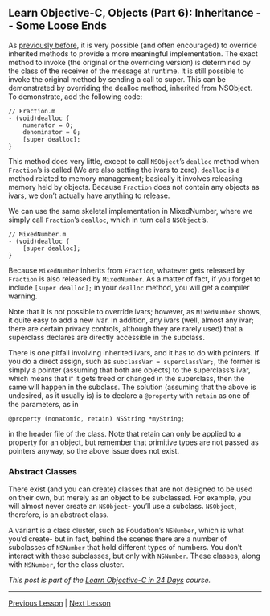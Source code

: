 ## Learn Objective-C, Objects (Part 6): Inheritance -- Some Loose Ends

As [previously before](65.md), it is very possible (and often encouraged) to override inherited methods to provide a more meaningful implementation. The exact method to invoke (the original or the overriding version) is determined by the class of the receiver of the message at runtime. It is still possible to invoke the original method by sending a call to super. This can be demonstrated by overriding the dealloc method, inherited from NSObject. To demonstrate, add the following code:

```objc
// Fraction.m
- (void)dealloc {
    numerator = 0;
    denominator = 0;
    [super dealloc];
}
```

This method does very little, except to call `NSObject`’s `dealloc` method when `Fraction`’s is called (We are also setting the ivars to zero). `dealloc` is a method related to memory management; basically it involves releasing memory held by objects. Because `Fraction` does not contain any objects as ivars, we don’t actually have anything to release.

We can use the same skeletal implementation in MixedNumber, where we simply call `Fraction`’s `dealloc`, which in turn calls `NSObject`’s.

```objc
// MixedNumber.m
- (void)dealloc {
    [super dealloc];
}
```

Because `MixedNumber` inherits from `Fraction`, whatever gets released by `Fraction` is also released by `MixedNumber`. As a matter of fact, if you forget to include `[super dealloc];` in your `dealloc` method, you will get a compiler warning.

Note that it is not possible to override ivars; however, as `MixedNumber` shows, it quite easy to add a new ivar. In addition, any ivars (well, almost any ivar; there are certain privacy controls, although they are rarely used) that a superclass declares are directly accessible in the subclass.

There is one pitfall involving inherited ivars, and it has to do with pointers. If you do a direct assign, such as `subclassVar = superclassVar;`, the former is simply a pointer (assuming that both are objects) to the superclass’s ivar, which means that if it gets freed or changed in the superclass, then the same will happen in the subclass. The solution (assuming that the above is undesired, as it usually is) is to declare a `@property` with `retain` as one of the parameters, as in

```objc
@property (nonatomic, retain) NSString *myString;
```

in the header file of the class. Note that retain can only be applied to a property for an object, but remember that primitive types are not passed as pointers anyway, so the above issue does not exist.

### Abstract Classes

There exist (and you can create) classes that are not designed to be used on their own, but merely as an object to be subclassed. For example, you will almost never create an `NSObject`- you’ll use a subclass. `NSObject`, therefore, is an abstract class.

A variant is a class cluster, such as Foudation’s `NSNumber`, which is what you’d create- but in fact, behind the scenes there are a number of subclasses of `NSNumber` that hold different types of numbers. You don’t interact with these subclasses, but only with `NSNumber`. These classes, along with `NSNumber`, for the class cluster.

*This post is part of the [Learn Objective-C in 24 Days](38.md) course.*

---

[Previous Lesson](65.md) | [Next Lesson](67.md)
